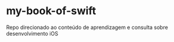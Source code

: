 # my-book-of-swift
Repo direcionado ao conteúdo de aprendizagem e consulta sobre desenvolvimento iOS
